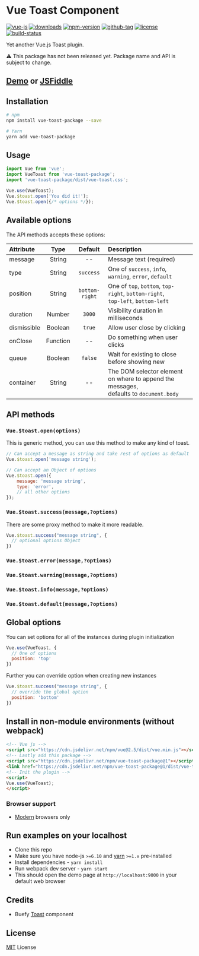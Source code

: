 # Vue Toast Component

[![vue-js](https://img.shields.io/badge/vue.js-2.x-brightgreen.svg?maxAge=604800)](https://vuejs.org/)
[![downloads](https://img.shields.io/npm/dt/vue-toast-package.svg)](http://npm-stats.com/~packages/vue-toast-package)
[![npm-version](https://img.shields.io/npm/v/vue-toast-package.svg)](https://www.npmjs.com/package/vue-toast-package)
[![github-tag](https://img.shields.io/github/tag/ankurk91/vue-toast-package.svg?maxAge=1800)](https://github.com/ankurk91/vue-toast-package/)
[![license](https://img.shields.io/github/license/ankurk91/vue-toast-package.svg?maxAge=1800)](https://yarnpkg.com/en/package/vue-toast-package)
[![build-status](https://travis-ci.com/ankurk91/vue-toast.svg?branch=master)](https://travis-ci.com/ankurk91/vue-toast)

Yet another Vue.js Toast plugin.

:warning: This package has not been released yet. Package name and API is subject to change.

## [Demo](https://ankurk91.github.io/vue-toast) or [JSFiddle](https://jsfiddle.net/user/ankurk91)

## Installation
```bash
# npm
npm install vue-toast-package --save

# Yarn
yarn add vue-toast-package
```

## Usage
```js
import Vue from 'vue';
import VueToast from 'vue-toast-package';
import 'vue-toast-package/dist/vue-toast.css';

Vue.use(VueToast);
Vue.$toast.open('You did it!');
Vue.$toast.open({/* options */});
```

## Available options
The API methods accepts these options:

| Attribute        | Type                | Default              | Description      |
| :---             | :---:               | :---:                | :---             |
|  message         | String              | --                   |  Message text (required)   |
|  type            | String              | `success`            |  One of `success`, `info`, `warning`, `error`, `default`  |
|  position        | String              | `bottom-right`       |  One of `top`, `bottom`, `top-right`, `bottom-right`,<br> `top-left`, `bottom-left`  |
|  duration        | Number              | `3000`               |  Visibility duration in milliseconds    |
|  dismissible     | Boolean             | `true`               |  Allow user close by clicking    |
|  onClose         | Function            | --                   |  Do something when user clicks    |
|  queue           | Boolean             | `false`              |  Wait for existing to close before showing new     |
|  container       | String              | --                   |  The DOM selector element on where to append the messages,<br> defaults to `document.body`     |
         
## API methods
### `Vue.$toast.open(options)`
This is generic method, you can use this method to make any kind of toast.
```js
// Can accept a message as string and take rest of options as default
Vue.$toast.open('message string');

// Can accept an Object of options
Vue.$toast.open({
    message: 'message string',
    type: 'error',
    // all other options
});
```
### `Vue.$toast.success(message,?options)`
There are some proxy method to make it more readable.
```js
Vue.$toast.success("message string", {
  // optional options Object
})
```
### `Vue.$toast.error(message,?options)`
### `Vue.$toast.warning(message,?options)`
### `Vue.$toast.info(message,?options)`
### `Vue.$toast.default(message,?options)`

## Global options
You can set options for all of the instances during plugin initialization
```js
Vue.use(VueToast, {
  // One of options
  position: 'top'
})
```
Further you can override option when creating new instances
```js
Vue.$toast.success("message string", {
  // override the global option
  position: 'bottom'
})
```

## Install in non-module environments (without webpack)
```html
<!-- Vue js -->
<script src="https://cdn.jsdelivr.net/npm/vue@2.5/dist/vue.min.js"></script>
<!-- Lastly add this package -->
<script src="https://cdn.jsdelivr.net/npm/vue-toast-package@1"></script>
<link href="https://cdn.jsdelivr.net/npm/vue-toast-package@1/dist/vue-toast.css" rel="stylesheet">
<!-- Init the plugin -->
<script>
Vue.use(VueToast);
</script>
```

### Browser support
* [Modern](http://browserl.ist/?q=defaults%2C+not+ie+%3E+0%2Cnot+ie_mob+%3E+0) browsers only

## Run examples on your localhost
* Clone this repo
* Make sure you have node-js `>=6.10` and [yarn](https://yarnpkg.com) `>=1.x` pre-installed
* Install dependencies - `yarn install`
* Run webpack dev server - `yarn start`
* This should open the demo page at `http://localhost:9000` in your default web browser 

## Credits
* Buefy [Toast](https://buefy.github.io/documentation/toast) component

## License
[MIT](LICENSE.txt) License
